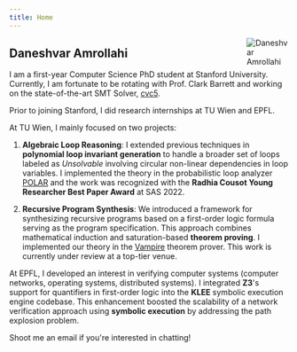 ```yaml
---
title: Home
---
```


<img src="https://daneshvar-amrollahi.github.io/files/profile-pic.jpg" style="max-width:15%;min-width:40px;float:right;" alt="Daneshvar Amrollahi"/>

## Daneshvar Amrollahi


I am a first-year Computer Science PhD student at Stanford University. Currently, I am fortunate to be rotating with Prof. Clark Barrett and working on the state-of-the-art SMT Solver, [cvc5](https://cvc5.github.io/).

Prior to joining Stanford, I did research internships at TU Wien and EPFL. 

At TU Wien, I mainly focused on two projects:

1. **Algebraic Loop Reasoning**: I extended previous techniques in **polynomial loop invariant generation** to handle a broader set of loops labeled as _Unsolvable_ involving circular non-linear dependencies in loop variables. I implemented the theory in the probabilistic loop analyzer [POLAR](https://github.com/probing-lab/polar) and the work was recognized with the **Radhia Cousot Young Researcher Best Paper Award** at SAS 2022. 

2. **Recursive Program Synthesis**: We introduced a framework for synthesizing recursive programs based on a first-order logic formula serving as the program specification. This approach combines mathematical induction and saturation-based **theorem proving**. I implemented our theory in the [Vampire](https://github.com/vprover/vampire/tree/synthesis-recursive) theorem prover. This work is currently under review at a top-tier venue.

At EPFL, I developed an interest in verifying computer systems (computer networks, operating systems, distributed systems). I integrated **Z3**'s support for quantifiers in first-order logic into the **KLEE** symbolic execution engine codebase. This enhancement boosted the scalability of a network verification approach using **symbolic execution** by addressing the path explosion problem.

Shoot me an email if you're interested in chatting!
